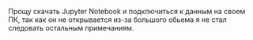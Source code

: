 Прощу скачать Jupyter Notebook и подключиться к данным на своем ПК, так как он не открывается из-за большого обьема я не стал следовать остальным примечаниям.
